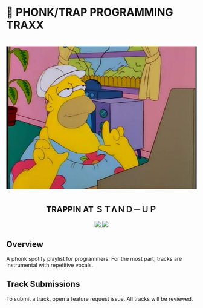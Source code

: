 # 💽 PHONK/TRAP PROGRAMMING TRAXX

<h1 align="center">
  <img alt="to start press any key" src="img/cover.jpg" />
</h1>

<h2 align="center">
  <b>TRAPPIN AT ＳＴΛＮＤ－ＵＰ</b>
</h2>

<div align="center">
  <a href="https://open.spotify.com/playlist/5jhryYgpUkiA2aCPboGPPX?si=PDx7NUDATJ6DTSDlt8fHzg">
    <img src="https://img.shields.io/badge/-Playlist-informational?style=for-the-badge&logo=spotify" />
  </a>

  <a href="https://www.paypal.com/paypalme/mikylebaksh">
    <img src="https://img.shields.io/badge/-Donate-yellow?style=for-the-badge&logo=paypal" />
  </a>
</div>

## Overview

A phonk spotify playlist for programmers. For the most part, tracks are instrumental with repetitive vocals.

## Track Submissions

To submit a track, open a feature request issue. All tracks will be reviewed.
